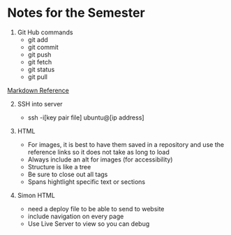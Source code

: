 # Notes for the Semester

1. Git Hub commands
    - git add 
    - git commit
    - git push
    - git fetch
    - git status
    - git pull

[Markdown Reference](https://docs.github.com/en/get-started/writing-on-github/getting-started-with-writing-and-formatting-on-github/basic-writing-and-formatting-syntax)

2. SSH into server
    - ssh -i[key pair file] ubuntu@[ip address]

3. HTML
    - For images, it is best to have them saved in a repository and use the reference links so it does not take as long to load
    - Always include an alt for images (for accessibility)
    - Structure is like a tree
    - Be sure to close out all tags
    - Spans hightlight specific text or sections

4. Simon HTML
    - need a deploy file to be able to send to website
    - include navigation on every page
    - Use Live Server to view so you can debug
